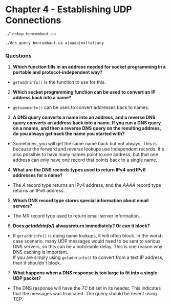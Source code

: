 # Chapter 4 - Establishing UDP Connections

`./lookup benrombaut.ca`

`./dns_query benrombaut.ca a|aaaa|mx|txt|any`


### Questions

1. **Which function fills in an address needed for socket programming in a portable and protocol-independent way?**
* `getaddrinfo()` is the function to use for this.

2. **Which socket programming function can be used to convert an IP address back into a name?**
* `getnameinfo()` can be uses to convert addresses back to names.

3. **A DNS query converts a name into an address, and a reverse DNS query converts an address back into a name. If you run a DNS query on a nname, and then a reverse DNS query on the resulting address, do you always get back the name you started with?**
* Sometimes, you will get the same name back but not always. This is because the forward and reverse lookups use independent records. It's also possible to have many names point to one address, but that one address can only have one record that points back to a single name.

4. **What are the DNS records types used to return IPv4 and IPv6 addresses for a name?**
* The *A* record type returns an IPv4 address, and the *AAAA* record type returns an IPv6 address.

5. **Which DNS record type stores special information about email servers?**
* The *MX* record tyoe used to return email server information.

6. **Does *getaddrinfo()* alwaysreturn immediately? Or can it block?**
* If `getaddrinfo()` is doing name lookups, it will often block. In the worst-case scenario, many UDP messages would need to be sent to various DNS servers, so this can be a noticeable delay. This is one reason why DNS caching is important.  
If you are simply using `getaddrinfo()` to convert from a text IP address, then it shouldn't block.

7. **What happens when a DNS response is too large to fit into a single UDP packet?**
* The DNS response will have the *TC* bit set in its header. This indicates that the messages was truncated. The query should be resent using TCP.